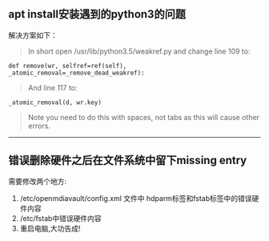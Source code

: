 ## apt install安装遇到的python3的问题
解决方案如下：  
> In short open /usr/lib/python3.5/weakref.py and change line 109 to:
```
def remove(wr, selfref=ref(self), _atomic_removal=_remove_dead_weakref):
```
> And line 117 to:
```
_atomic_removal(d, wr.key)
```
> Note you need to do this with spaces, not tabs as this will cause other errors.  
***  

## 错误删除硬件之后在文件系统中留下missing entry
需要修改两个地方:  
1. /etc/openmdiavault/config.xml 文件中 hdparm标签和fstab标签中的错误硬件内容
1. /etc/fstab中错误硬件内容
1. 重启电脑,大功告成! 